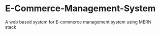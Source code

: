# E-Commerce-Management-System
A web based system for E-commerce management system using MERN stack 
